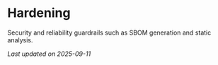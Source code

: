 # Hardening

Security and reliability guardrails such as SBOM generation and static analysis.

_Last updated on 2025-09-11_
